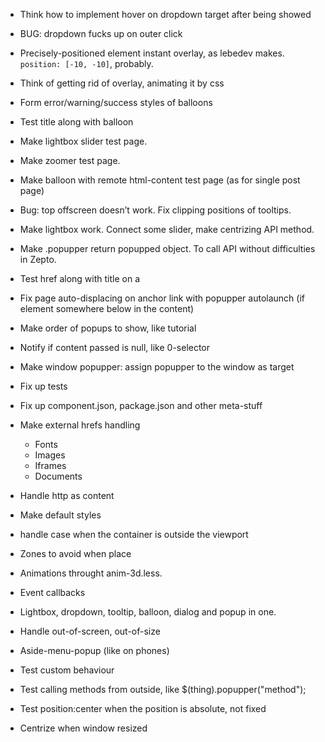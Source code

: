 * Think how to implement hover on dropdown target after being showed

* BUG: dropdown fucks up on outer click

* Precisely-positioned element instant overlay, as lebedev makes. `position: [-10, -10]`, probably.

* Think of getting rid of overlay, animating it by css

* Form error/warning/success styles of balloons

* Test title along with balloon

* Make lightbox slider test page.
* Make zoomer test page.
* Make balloon with remote html-content test page (as for single post page)

* Bug: top offscreen doesn’t work. Fix clipping positions of tooltips.

* Make lightbox work. Connect some slider, make centrizing API method.

* Make .popupper return popupped object. To call API without difficulties in Zepto.

* Test href along with title on a

* Fix page auto-displacing on anchor link with popupper autolaunch (if element somewhere below in the content)

* Make order of popups to show, like tutorial

* Notify if content passed is null, like 0-selector

* Make window popupper: assign popupper to the window as target

* Fix up tests
* Fix up component.json, package.json and other meta-stuff

* Make external hrefs handling
	* Fonts
	* Images
	* Iframes
	* Documents

* Handle http as content

* Make default styles

* handle case when the container is outside the viewport

* Zones to avoid when place

* Animations throught anim-3d.less.
* Event callbacks
* Lightbox, dropdown, tooltip, balloon, dialog and popup in one.

* Handle out-of-screen, out-of-size

* Aside-menu-popup (like on phones)

* Test custom behaviour

* Test calling methods from outside, like $(thing).popupper("method");

* Test position:center when the position is absolute, not fixed

* Centrize when window resized